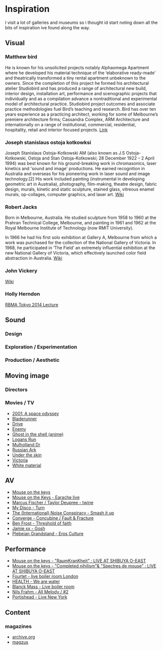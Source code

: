 # Inspiration
I visit a lot of galleries and museums so i thought id start noting down all the bits of inspiration ive found along the way.

## Visual
### Matthew bird
He is known for his unsolicited projects notably Alphaomega Apartment where he developed his material technique of the ‘elaborative ready-made’ and theatrically transformed a tiny rental apartment unbeknown to the owners. Since the completion of this project he formed his architectural atelier Studiobird and has produced a range of architectural new build, interior design, installation art, performance and scenographic projects that individually and as a compilation advance a nontraditional and experimental model of architectural practice.
Studiobird project outcomes and associate practice methodologies fuel Bird’s teaching and research.
Bird has over ten years experience as a practicing architect, working for some of Melbourne’s premiere architecture firms; Cassandra Complex, ARM Architecture and internationally on a range of institutional, commercial, residential, hospitality, retail and interior focused projects.
[Link](http://www.artdes.monash.edu.au/people/matthew-bird.html)

### Joseph stanislaus ostoja kotkowksi
Joseph Stanislaus Ostoja-Kotkowski AM (also known as J.S Ostoja-Kotkowski, Ostoja and Stan Ostoja-Kotkowski; 28 December 1922 – 2 April 1994) was best known for his ground-breaking work in chromasonics, laser kinetics and 'sound and image' productions. He earned recognition in Australia and overseas for his pioneering work in laser sound and image technology.[2] His work included painting (instrumental in developing geometric art in Australia), photography, film-making, theatre design, fabric design, murals, kinetic and static sculpture, stained glass, vitreous enamel murals, op-collages, computer graphics, and laser art.
[Wiki](https://en.wikipedia.org/wiki/Joseph_Stanislaus_Ostoja-Kotkowski)

### Robert Jacks
Born in Melbourne, Australia. He studied sculpture from 1958 to 1960 at the Prahran Technical College, Melbourne, and painting in 1961 and 1962 at the Royal Melbourne Institute of Technology (now RMIT University).

In 1966 he had his first solo exhibition at Gallery A, Melbourne from which a work was purchased for the collection of the National Gallery of Victoria. In 1968, he participated in ‘The Field’ an extremely influential exhibition at the new National Gallery of Victoria, which effectively launched color field abstraction in Australia.
[Wiki](https://en.wikipedia.org/wiki/Robert_Jacks)

### John Vickery
[Wiki](https://en.wikipedia.org/wiki/John_Vickery_(artist))

### Holly Herndon
[RBMA Tokyo 2014 Lecture](https://www.youtube.com/watch?v=_XmHQkFo_co)

## Sound
### Design
### Exploration / Experimentation
### Production / Aesthetic

## Moving image
### Directors

### Movies / TV
* [2001: A space odyssey](http://www.imdb.com/title/tt0062622/)
* [Bladerunner](http://www.imdb.com/title/tt0083658)
* [Drive](http://www.imdb.com/title/tt0780504/)
* [Enemy](http://www.imdb.com/title/tt2316411/)
* [Ghost in the shell (anime)](http://www.imdb.com/title/tt0113568/)
* [Logans Run](http://www.imdb.com/title/tt007o4812/)
* [Mulholland Dr](http://www.imdb.com/title/tt0166924/)
* [Russian Ark](http://www.imdb.com/title/tt0318034)
* [Under the skin](http://www.imdb.com/title/tt1441395/)
* [Victoria](http://www.imdb.com/title/tt4226388/)
* [White material](http://www.imdb.com/title/tt1135952/)

## AV
* [Mouse on the keys](https://www.youtube.com/watch?v=UjpOhR_Q9xw)
* [Mouse on the Keys - Earache live](https://www.youtube.com/watch?v=f8oqhlT37VY)
* [Marcus Fischer / Taylor Deupree - twine](https://vimeo.com/141666937)
* [My Disco - Turn](https://vimeo.com/35336545)
* [The (International) Noise Conspiracy - Smash it up](https://www.youtube.com/watch?v=FyjmCg_VMU0)
* [Converge - Concubine / Fault & Fracture](https://www.youtube.com/watch?v=kZIcTqYTjFY)
* [Ben Frost - Threshold of faith](https://www.youtube.com/watch?v=Z1_sSbXoDH0)
* [Jamie xx - Gosh](https://www.youtube.com/watch?v=hTGJfRPLe08)
* [Plebeian Grandstand - Eros Culture](https://www.youtube.com/watch?v=opbmzhbLIT4)

## Performance
* [Mouse on the keys - "RaumKranKheit" : LIVE AT SHIBUYA O-EAST](https://www.youtube.com/watch?v=YEaXNVlZgVg)
* [Mouse on the keys - "Completed nihilism"& "Spectres de mouse" : LIVE AT SHIBUYA O-EAST](https://www.youtube.com/watch?v=sFoetd0sD6Y)
* [Fourtet - live boiler room London](https://www.youtube.com/watch?v=Ca6pjR2TLns)
* [HEALTH - We are water](https://www.youtube.com/watch?v=tiO4Tvba800)
* [Blanck Mass - Live boiler room](https://www.youtube.com/watch?v=1xqCHLXuDuA)
* [Nils Frahm - All Melody / #2](https://www.youtube.com/watch?v=NW87dBPjHuU)
* [Portishead - Live New York](https://www.youtube.com/watch?v=ZFwnlCudeC0)

## Content
### magazines
* [archive.org](https://archive.org/details/magazine_rack)
* [magzus](http://magzus.com/brand/popular_science/)
